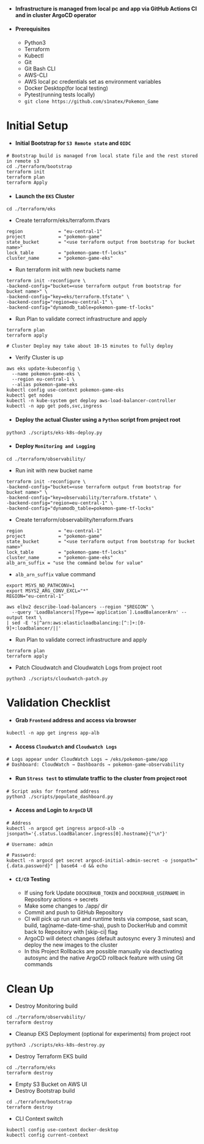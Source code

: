 - #### Infrastructure is managed from local pc and app via GitHub Actions CI and in cluster ArgoCD operator
- #### Prerequisites
    - Python3
    - Terraform
    - Kubectl
    - Git
    - Git Bash CLI
    - AWS-CLI
    - AWS local pc credentials set as environment variables
    - Docker Desktop(for local testing)
    - Pytest(running tests locally)
    - `git clone https://github.com/s1natex/Pokemon_Game`
# Initial Setup
- #### Initial Bootstrap for `S3 Remote state` and `OIDC`
```
# Bootstrap build is managed from local state file and the rest stored in remote s3
cd ./terraform/bootstrap
terraform init
terraform plan
terraform Apply
```
- #### Launch the `EKS` Cluster
```
cd ./terraform/eks
```
- Create terraform/eks/terraform.tfvars
```
region             = "eu-central-1"
project            = "pokemon-game"
state_bucket       = "<use terraform output from bootstrap for bucket name>"
lock_table         = "pokemon-game-tf-locks"
cluster_name       = "pokemon-game-eks"
```
- Run terraform init with new buckets name
```
terraform init -reconfigure \
-backend-config="bucket=<use terraform output from bootstrap for bucket name>" \
-backend-config="key=eks/terraform.tfstate" \
-backend-config="region=eu-central-1" \
-backend-config="dynamodb_table=pokemon-game-tf-locks"
```
- Run Plan to validate correct infrastructure and apply
```
terraform plan
terraform apply

# Cluster Deploy may take about 10-15 minutes to fully deploy
```
- Verify Cluster is up
```
aws eks update-kubeconfig \
  --name pokemon-game-eks \
  --region eu-central-1 \
  --alias pokemon-game-eks
kubectl config use-context pokemon-game-eks
kubectl get nodes
kubectl -n kube-system get deploy aws-load-balancer-controller
kubectl -n app get pods,svc,ingress
```
- #### Deploy the actual Cluster using a `Python` script from project root
```
python3 ./scripts/eks-k8s-deploy.py
```
- #### Deploy `Monitoring and Logging`
```
cd ./terraform/observability/
```
- Run init with new bucket name
```
terraform init -reconfigure \
-backend-config="bucket=<use terraform output from bootstrap for bucket name>" \
-backend-config="key=observability/terraform.tfstate" \
-backend-config="region=eu-central-1" \
-backend-config="dynamodb_table=pokemon-game-tf-locks"
```
- Create terraform/observability/terraform.tfvars
```
region             = "eu-central-1"
project            = "pokemon-game"
state_bucket       = "<use terraform output from bootstrap for bucket name>"
lock_table         = "pokemon-game-tf-locks"
cluster_name       = "pokemon-game-eks"
alb_arn_suffix = "use the command below for value"
```
- `alb_arn_suffix` value command
```
export MSYS_NO_PATHCONV=1
export MSYS2_ARG_CONV_EXCL="*"
REGION="eu-central-1"

aws elbv2 describe-load-balancers --region "$REGION" \
  --query 'LoadBalancers[?Type==`application`].LoadBalancerArn' --output text \
| sed -E 's|^arn:aws:elasticloadbalancing:[^:]+:[0-9]+:loadbalancer/||'
```
- Run Plan to validate correct infrastructure and apply
```
terraform plan
terraform apply
```
- Patch Cloudwatch and Cloudwatch Logs from project root
```
python3 ./scripts/cloudwatch-patch.py
```
# Validation Checklist
- #### Grab `Frontend` address and access via browser
```
kubectl -n app get ingress app-alb
```
- #### Access `Cloudwatch` and `Cloudwatch Logs`
```
# Logs appear under CloudWatch Logs → /eks/pokemon-game/app
# Dashboard: CloudWatch → Dashboards → pokemon-game-observability
```
- #### Run `Stress test` to stimulate traffic to the cluster from project root
```
# Script asks for frontend address
python3 ./scripts/populate_dashboard.py
```
- #### Access and Login to `ArgoCD` UI
```
# Address
kubectl -n argocd get ingress argocd-alb -o jsonpath='{.status.loadBalancer.ingress[0].hostname}{"\n"}'

# Username: admin

# Password:
kubectl -n argocd get secret argocd-initial-admin-secret -o jsonpath="{.data.password}" | base64 -d && echo
```
- #### `CI/CD` Testing
    - If using fork Update `DOCKERHUB_TOKEN` and `DOCKERHUB_USERNAME` in Repository actions -> secrets
    - Make some changes to ./app/ dir
    - Commit and push to GitHub Repository
    - CI will pick up run unit and runtime tests via compose, sast scan, build, tag(name-date-time-sha), push to DockerHub and commit back to Repository with [skip-ci] flag
    - ArgoCD will detect changes (default autosync every 3 minutes) and deploy the new images to the cluster
    - In this Project Rollbacks are possible manually via deactivating autosync and the native ArgoCD rollback feature with using Git commands
# Clean Up
- Destroy Monitoring build
```
cd ./terraform/observability/
terraform destroy
```
- Cleanup EKS Deployment (optional for experiments) from project root
```
python3 ./scripts/eks-k8s-destroy.py
```
- Destroy Terraform EKS build
```
cd ./terraform/eks
terraform destroy
```
- Empty S3 Bucket on AWS UI
- Destroy Bootstrap build
```
cd ./terraform/bootstrap
terraform destroy
```
- CLI Context switch
```
kubectl config use-context docker-desktop
kubectl config current-context
```
